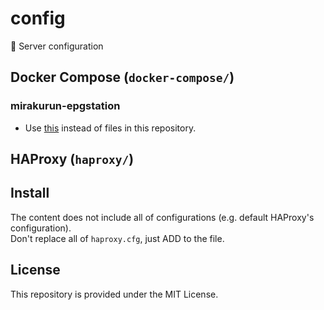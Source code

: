 # config
📎 Server configuration

## Docker Compose (`docker-compose/`)
### mirakurun-epgstation
* Use [this](https://github.com/l3tnun/docker-mirakurun-epgstation) instead of files in this repository.

## HAProxy (`haproxy/`)
## Install
The content does not include all of configurations (e.g. default HAProxy's configuration).\
Don't replace all of `haproxy.cfg`, just ADD to the file.

## License
This repository is provided under the MIT License.